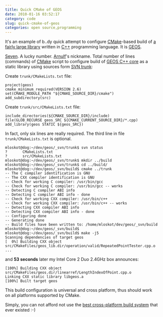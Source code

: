 ```yaml
---
title: Quick CMake of GEOS
date: 2010-01-16 03:52:17
category: code
slug: quick-cmake-of-geos
categories: open source,programming
---
```


It's an example of b..dy quick attempt to configure [CMake](http://en.wikipedia.org/wiki/CMake)-based build of [a fairly large library](https://www.ohloh.net/p/geos) written in [C++](http://cpp-next.com/) programming language. It is [GEOS](http://trac.osgeo.org/geos/).


[Seven](http://en.wikipedia.org/wiki/7_%28number%29). A lucky number. [Arnulf](http://arnulf.us/User:Seven)'s nickname. Total number of lines (commands) of [CMake](http://www.cmake.org) script to configure build of [GEOS C++ core](http://trac.osgeo.org/geos/browser/trunk/src/) as a static library using sources form [SVN trunk](http://svn.osgeo.org/geos/trunk/):

Create `trunk/CMakeLists.txt` file:

```
project(geos)
cmake_minimum_required(VERSION 2.6)
set(CMAKE_MODULE_PATH "${CMAKE_SOURCE_DIR}/cmake")
add_subdirectory(src)
```


Create `trunk/src/CMakeLists.txt` file:


    
```
include_directories(${CMAKE_SOURCE_DIR}/include)
file(GLOB_RECURSE geos_SRC ${CMAKE_CURRENT_SOURCE_DIR}/*.cpp)
add_library(geos STATIC ${geos_SRC})
```


In fact, only six lines are really required. The third line in file `trunk/CMakeLists.txt` is optional.


```
mloskot@dog:~/dev/geos/_svn/trunk$ svn status
?       CMakeLists.txt
?       src/CMakeLists.txt
mloskot@dog:~/dev/geos/_svn/trunk$ mkdir ../build
mloskot@dog:~/dev/geos/_svn/trunk$ cd ../build/
mloskot@dog:~/dev/geos/_svn/build$ cmake ../trunk
-- The C compiler identification is GNU
-- The CXX compiler identification is GNU
-- Check for working C compiler: /usr/bin/gcc
-- Check for working C compiler: /usr/bin/gcc -- works
-- Detecting C compiler ABI info
-- Detecting C compiler ABI info - done
-- Check for working CXX compiler: /usr/bin/c++
-- Check for working CXX compiler: /usr/bin/c++ -- works
-- Detecting CXX compiler ABI info
-- Detecting CXX compiler ABI info - done
-- Configuring done
-- Generating done
-- Build files have been written to: /home/mloskot/dev/geos/_svn/build
mloskot@dog:~/dev/geos/_svn/build$ 
mloskot@dog:~/dev/geos/_svn/build$ make -j5
Scanning dependencies of target geos
[  0%] Building CXX object src/CMakeFiles/geos_lib.dir/operation/valid/RepeatedPointTester.cpp.o
...

```


and **53 seconds** later my Intel Core 2 Duo 2.4GHz box announces:


```
[100%] Building CXX object src/CMakeFiles/geos.dir/linearref/LengthIndexOfPoint.cpp.o
Linking CXX static library libgeos.a
[100%] Built target geos
```


This build configuration is universal and cross platform, thus should work on all platforms supported by CMake.


Simply, you can not afford not use the [best cross-platform build system](http://www.youtube.com/watch?v=8Ut9o4OdSC0) that ever existed :-)
